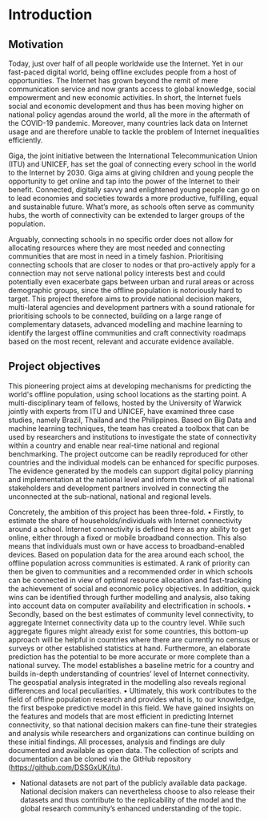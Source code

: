 # Introduction
## Motivation
Today, just over half of all people worldwide use the Internet. Yet in our fast-paced digital world, being offline excludes people from a host of opportunities. The Internet has grown beyond the remit of mere communication service and now grants access to global knowledge, social empowerment and new economic activities. In short, the Internet fuels social and economic development and thus has been moving higher on national policy agendas around the world, all the more in the aftermath of the COVID-19 pandemic. Moreover, many countries lack data on Internet usage and are therefore unable to tackle the problem of Internet inequalities efficiently. 

Giga, the joint initiative between the International Telecommunication Union (ITU) and UNICEF, has set the goal of connecting every school in the world to the Internet by 2030. Giga aims at giving children and young people the opportunity to get online and tap into the power of the Internet to their benefit. Connected, digitally savvy and enlightened young people can go on to lead economies and societies towards a more productive, fulfilling, equal and sustainable future. What’s more, as schools often serve as community hubs, the worth of connectivity can be extended to larger groups of the population. 

Arguably, connecting schools in no specific order does not allow for allocating resources where they are most needed and connecting communities that are most in need in a timely fashion. Prioritising connecting schools that are closer to nodes or that pro-actively apply for a connection may not serve national policy interests best and could potentially even exacerbate gaps between urban and rural areas or across demographic groups, since the offline population is notoriously hard to target. This project therefore aims to provide national decision makers, multi-lateral agencies and development partners with a sound rationale for prioritising schools to be connected, building on a large range of complementary datasets, advanced modelling and machine learning to identify the largest offline communities and craft connectivity roadmaps based on the most recent, relevant and accurate evidence available. 

## Project objectives

This pioneering project aims at developing mechanisms for predicting the world's offline population, using school locations as the starting point. A multi-disciplinary team of fellows, hosted by the University of Warwick jointly with experts from ITU and UNICEF, have examined three case studies, namely Brazil, Thailand and the Philippines. Based on Big Data and machine learning techniques, the team has created a toolbox that can be used by researchers and institutions to investigate the state of connectivity within a country and enable near real-time national and regional benchmarking. The project outcome can be readily reproduced for other countries and the individual models can be enhanced for specific purposes. The evidence generated by the models can support digital policy planning and implementation at the national level and inform the work of all national stakeholders and development partners involved in connecting the unconnected at the sub-national, national and regional levels. 

Concretely, the ambition of this project has been three-fold.
•	Firstly, to estimate the share of households/individuals with Internet connectivity around a school. Internet connectivity is defined here as any ability to get online, either through a fixed or mobile broadband connection. This also means that individuals must own or have access to broadband-enabled devices. Based on population data for the area around each school, the offline population across communities is estimated. A rank of priority can then be given to communities and a recommended order in which schools can be connected in view of optimal resource allocation and fast-tracking the achievement of social and economic policy objectives. In addition, quick wins can be identified through further modelling and analysis, also taking into account data on computer availability and electrification in schools.
•	Secondly, based on the best estimates of community level connectivity, to aggregate Internet connectivity data up to the country level. While such aggregate figures might already exist for some countries, this bottom-up approach will be helpful in countries where there are currently no census or surveys or other established statistics at hand. Furthermore, an elaborate prediction has the potential to be more accurate or more complete than a national survey. The model establishes a baseline metric for a country and builds in-depth understanding of countries’ level of Internet connectivity. The geospatial analysis integrated in the modelling also reveals regional differences and local peculiarities.
•	Ultimately, this work contributes to the field of offline population research and provides what is, to our knowledge, the first bespoke predictive model in this field. We have gained insights on the features and models that are most efficient in predicting Internet connectivity, so that national decision makers can fine-tune their strategies and analysis while researchers and organizations can continue building on these initial findings. All processes, analysis and findings are duly documented and available as open data. The collection of scripts and documentation can be cloned via the GitHub repository (https://github.com/DSSGxUK/itu). 

 * National datasets are not part of the publicly available data package. National decision makers can nevertheless choose to also release their datasets and thus contribute to the replicability of the model and the global research community’s enhanced understanding of the topic.  
